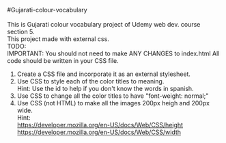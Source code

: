 #Gujarati-colour-vocabulary <br>
<br>
This is Gujarati colour vocabulary project of Udemy web dev. course section 5. <br>
This project made with external css. <br>
TODO: <br>
IMPORTANT: You should not need to make ANY CHANGES to index.html
All code should be written in your CSS file. <br>

1. Create a CSS file and incorporate it as an external stylesheet. <br>
2. Use CSS to style each of the color titles to meaning. <br> 
Hint: Use the id to help if you don't know the words in spanish. <br>
3. Use CSS to change all the color titles to have "font-weight: normal;" <br>
4. Use CSS (not HTML) to make all the images 200px heigh and 200px wide. <br>
Hint: <br>
https://developer.mozilla.org/en-US/docs/Web/CSS/height <br>
https://developer.mozilla.org/en-US/docs/Web/CSS/width <br>